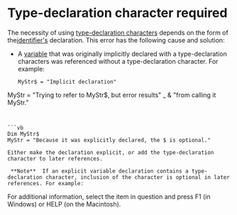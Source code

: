 
# Type-declaration character required

The necessity of using [type-declaration characters](b8bdf64f-5920-1ae9-16d0-b26d09524a30.md) depends on the form of the[identifier's](b8bdf64f-5920-1ae9-16d0-b26d09524a30.md) declaration. This error has the following cause and solution:



- A [variable](b8bdf64f-5920-1ae9-16d0-b26d09524a30.md) that was originally implicitly declared with a type-declaration characters was referenced without a type-declaration character. For example:
    
  ```
  MyStr$ = "Implicit declaration" 
MyStr = "Trying to refer to MyStr$, but error results" _ 
 &amp; "from calling it MyStr." 

  ```


```vb
Dim MyStr$  
MyStr = "Because it was explicitly declared, the $ is optional." 

  ```


    Either make the declaration explicit, or add the type-declaration character to later references.
    
     **Note**  If an explicit variable declaration contains a type-declaration character, inclusion of the character is optional in later references. For example:

For additional information, select the item in question and press F1 (in Windows) or HELP (on the Macintosh).
